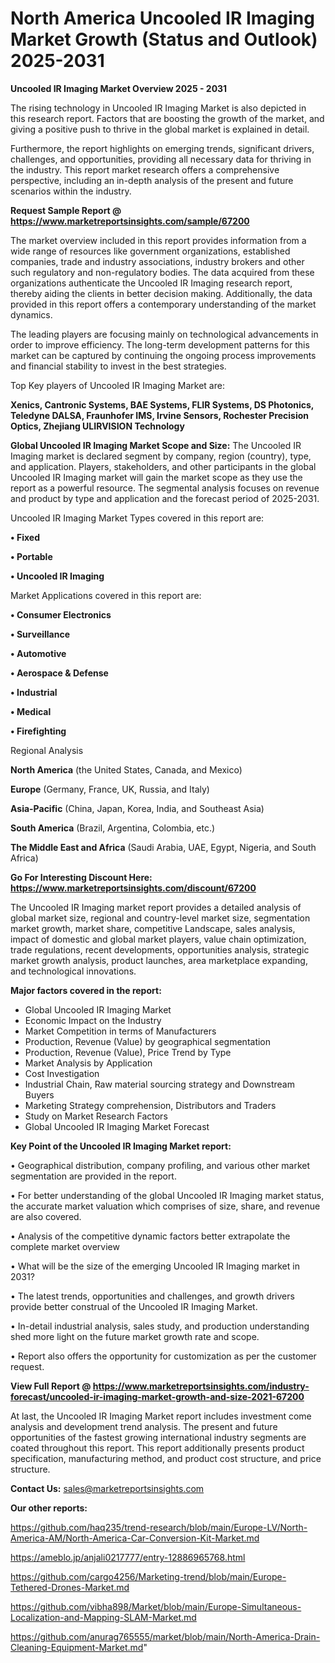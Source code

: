 # North America Uncooled IR Imaging Market Growth (Status and Outlook) 2025-2031

<Strong> Uncooled IR Imaging Market Overview 2025 - 2031</strong>

The rising technology in Uncooled IR Imaging Market is also depicted in this research report. Factors that are boosting the growth of the market, and giving a positive push to thrive in the global market is explained in detail.

Furthermore, the report highlights on emerging trends, significant drivers, challenges, and opportunities, providing all necessary data for thriving in the industry. This report market research offers a comprehensive perspective, including an in-depth analysis of the present and future scenarios within the industry.

<strong>Request Sample Report @ <a href=https://www.marketreportsinsights.com/sample/67200>https://www.marketreportsinsights.com/sample/67200</a></strong>

The market overview included in this report provides information from a wide range of resources like government organizations, established companies, trade and industry associations, industry brokers and other such regulatory and non-regulatory bodies. The data acquired from these organizations authenticate the Uncooled IR Imaging research report, thereby aiding the clients in better decision making. Additionally, the data provided in this report offers a contemporary understanding of the market dynamics.

The leading players are focusing mainly on technological advancements in order to improve efficiency. The long-term development patterns for this market can be captured by continuing the ongoing process improvements and financial stability to invest in the best strategies.

Top Key players of Uncooled IR Imaging Market are:

<strong>Xenics, Cantronic Systems, BAE Systems, FLIR Systems, DS Photonics, Teledyne DALSA, Fraunhofer IMS, Irvine Sensors, Rochester Precision Optics, Zhejiang ULIRVISION Technology</strong>

<strong><b>Global Uncooled IR Imaging Market Scope and Size:</b></strong>
The Uncooled IR Imaging market is declared segment by company, region (country), type, and application. Players, stakeholders, and other participants in the global Uncooled IR Imaging market will gain the market scope as they use the report as a powerful resource. The segmental analysis focuses on revenue and product by type and application and the forecast period of 2025-2031.

Uncooled IR Imaging Market Types covered in this report are:

<strong>• Fixed

• Portable

• Uncooled IR Imaging</strong>

Market Applications covered in this report are:

<strong>• Consumer Electronics

• Surveillance

• Automotive

• Aerospace & Defense

• Industrial

• Medical

• Firefighting</strong> 

Regional Analysis

<strong>North America</strong> (the United States, Canada, and Mexico)

<strong>Europe</strong> (Germany, France, UK, Russia, and Italy)

<strong>Asia-Pacific</strong> (China, Japan, Korea, India, and Southeast Asia)

<strong>South America</strong> (Brazil, Argentina, Colombia, etc.)

<strong>The Middle East and Africa</strong> (Saudi Arabia, UAE, Egypt, Nigeria, and South Africa)

<strong>Go For Interesting Discount Here: <a href=https://www.marketreportsinsights.com/discount/67200>https://www.marketreportsinsights.com/discount/67200</a></strong>

The Uncooled IR Imaging market report provides a detailed analysis of global market size, regional and country-level market size, segmentation market growth, market share, competitive Landscape, sales analysis, impact of domestic and global market players, value chain optimization, trade regulations, recent developments, opportunities analysis, strategic market growth analysis, product launches, area marketplace expanding, and technological innovations.

<strong><b>Major factors covered in the report:</b></strong>
<ul>
  <li>Global Uncooled IR Imaging Market </li>
  <li>Economic Impact on the Industry</li>
  <li>Market Competition in terms of Manufacturers</li>
  <li>Production, Revenue (Value) by geographical segmentation</li>
  <li>Production, Revenue (Value), Price Trend by Type</li>
  <li>Market Analysis by Application</li>
  <li>Cost Investigation</li>
  <li>Industrial Chain, Raw material sourcing strategy and Downstream Buyers</li>
  <li>Marketing Strategy comprehension, Distributors and Traders</li>
  <li>Study on Market Research Factors</li>
  <li>Global Uncooled IR Imaging Market Forecast</li>
</ul>

<strong><b>Key Point of the Uncooled IR Imaging Market report:</b></strong>

• Geographical distribution, company profiling, and various other market segmentation are provided in the report.

• For better understanding of the global Uncooled IR Imaging market status, the accurate market valuation which comprises of size, share, and revenue are also covered.

• Analysis of the competitive dynamic factors better extrapolate the complete market overview

• What will be the size of the emerging Uncooled IR Imaging market in 2031?

• The latest trends, opportunities and challenges, and growth drivers provide better construal of the Uncooled IR Imaging Market.

• In-detail industrial analysis, sales study, and production understanding shed more light on the future market growth rate and scope.

• Report also offers the opportunity for customization as per the customer request.

<strong><b>View Full Report @ <a href=https://www.marketreportsinsights.com/industry-forecast/uncooled-ir-imaging-market-growth-and-size-2021-67200>https://www.marketreportsinsights.com/industry-forecast/uncooled-ir-imaging-market-growth-and-size-2021-67200</a></b></strong>


At last, the Uncooled IR Imaging Market report includes investment come analysis and development trend analysis. The present and future opportunities of the fastest growing international industry segments are coated throughout this report. This report additionally presents product specification, manufacturing method, and product cost structure, and price structure.

<strong>Contact Us:</strong>
sales@marketreportsinsights.com

<strong>Our other reports:</strong>

<a href=https://github.com/haq235/trend-research/blob/main/Europe-LV/North-America-AM/North-America-Car-Conversion-Kit-Market.md>https://github.com/haq235/trend-research/blob/main/Europe-LV/North-America-AM/North-America-Car-Conversion-Kit-Market.md</a>

<a href=https://ameblo.jp/anjali0217777/entry-12886965768.html>https://ameblo.jp/anjali0217777/entry-12886965768.html</a>

<a href=https://github.com/cargo4256/Marketing-trend/blob/main/Europe-Tethered-Drones-Market.md>https://github.com/cargo4256/Marketing-trend/blob/main/Europe-Tethered-Drones-Market.md</a>

<a href=https://github.com/vibha898/Market/blob/main/Europe-Simultaneous-Localization-and-Mapping-SLAM-Market.md>https://github.com/vibha898/Market/blob/main/Europe-Simultaneous-Localization-and-Mapping-SLAM-Market.md</a>

<a href=https://github.com/anurag765555/market/blob/main/North-America-Drain-Cleaning-Equipment-Market.md>https://github.com/anurag765555/market/blob/main/North-America-Drain-Cleaning-Equipment-Market.md</a>"

